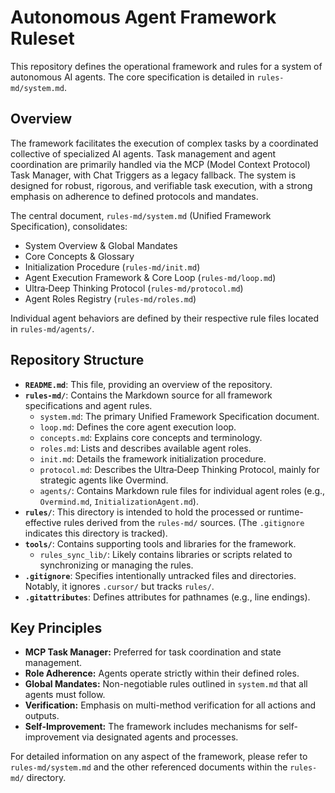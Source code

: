 # Autonomous Agent Framework Ruleset

This repository defines the operational framework and rules for a system of autonomous AI agents. The core specification is detailed in `rules-md/system.md`.

## Overview

The framework facilitates the execution of complex tasks by a coordinated collective of specialized AI agents. Task management and agent coordination are primarily handled via the MCP (Model Context Protocol) Task Manager, with Chat Triggers as a legacy fallback. The system is designed for robust, rigorous, and verifiable task execution, with a strong emphasis on adherence to defined protocols and mandates.

The central document, `rules-md/system.md` (Unified Framework Specification), consolidates:
*   System Overview & Global Mandates
*   Core Concepts & Glossary
*   Initialization Procedure (`rules-md/init.md`)
*   Agent Execution Framework & Core Loop (`rules-md/loop.md`)
*   Ultra‑Deep Thinking Protocol (`rules-md/protocol.md`)
*   Agent Roles Registry (`rules-md/roles.md`)

Individual agent behaviors are defined by their respective rule files located in `rules-md/agents/`.

## Repository Structure

*   **`README.md`**: This file, providing an overview of the repository.
*   **`rules-md/`**: Contains the Markdown source for all framework specifications and agent rules.
    *   `system.md`: The primary Unified Framework Specification document.
    *   `loop.md`: Defines the core agent execution loop.
    *   `concepts.md`: Explains core concepts and terminology.
    *   `roles.md`: Lists and describes available agent roles.
    *   `init.md`: Details the framework initialization procedure.
    *   `protocol.md`: Describes the Ultra‑Deep Thinking Protocol, mainly for strategic agents like Overmind.
    *   `agents/`: Contains Markdown rule files for individual agent roles (e.g., `Overmind.md`, `InitializationAgent.md`).
*   **`rules/`**: This directory is intended to hold the processed or runtime-effective rules derived from the `rules-md/` sources. (The `.gitignore` indicates this directory is tracked).
*   **`tools/`**: Contains supporting tools and libraries for the framework.
    *   `rules_sync_lib/`: Likely contains libraries or scripts related to synchronizing or managing the rules.
*   **`.gitignore`**: Specifies intentionally untracked files and directories. Notably, it ignores `.cursor/` but tracks `rules/`.
*   **`.gitattributes`**: Defines attributes for pathnames (e.g., line endings).

## Key Principles

*   **MCP Task Manager:** Preferred for task coordination and state management.
*   **Role Adherence:** Agents operate strictly within their defined roles.
*   **Global Mandates:** Non-negotiable rules outlined in `system.md` that all agents must follow.
*   **Verification:** Emphasis on multi-method verification for all actions and outputs.
*   **Self-Improvement:** The framework includes mechanisms for self-improvement via designated agents and processes.

For detailed information on any aspect of the framework, please refer to `rules-md/system.md` and the other referenced documents within the `rules-md/` directory. 